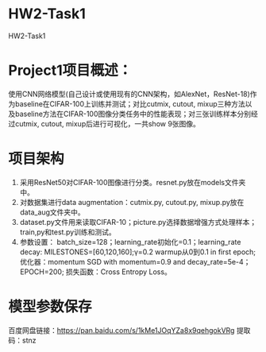 # HW2-Task1
HW2-Task1

# Project1项目概述：
  使用CNN网络模型(自己设计或使用现有的CNN架构，如AlexNet，ResNet-18)作为baseline在CIFAR-100上训练并测试；对比cutmix, cutout, mixup三种方法以及baseline方法在CIFAR-100图像分类任务中的性能表现；对三张训练样本分别经过cutmix, cutout, mixup后进行可视化，一共show 9张图像。
  
# 项目架构
1. 采用ResNet50对CIFAR-100图像进行分类。resnet.py放在models文件夹中。
2. 对数据集进行data augmentation：cutmix.py, cutout.py, mixup.py放在data_aug文件夹中。
3. dataset.py文件用来读取CIFAR-10；picture.py选择数据增强方式处理样本；train,py和test.py训练和测试。
4. 参数设置： batch_size=128；learning_rate初始化=0.1；learning_rate decay: MILESTONES=[60,120,160];γ=0.2 warmup从0到0.1 in first epoch; 优化器：momentum SGD with momentum=0.9 and decay_rate=5e-4；EPOCH=200; 损失函数：Cross Entropy Loss。

# 模型参数保存
百度网盘链接：https://pan.baidu.com/s/1kMe1JOqYZa8x9qehgokVRg 
提取码：stnz
